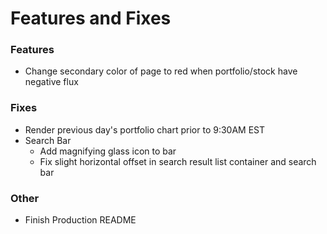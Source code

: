 # Features and Fixes

### Features
* Change secondary color of page to red when portfolio/stock have negative flux

### Fixes
* Render previous day's portfolio chart prior to 9:30AM EST
* Search Bar
  * Add magnifying glass icon to bar
  * Fix slight horizontal offset in search result list container and search bar

### Other
* Finish Production README
